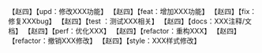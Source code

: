 【赵四】【upd：修改XXX功能】
【赵四】【feat：增加XXX功能】
【赵四】【fix：修复XXXbug】
【赵四】【test ：测试XXX相关】
【赵四】【docs：XXX注释/文档】
【赵四】【perf：优化XXX】
【赵四】【refactor：重构XXX】
【赵四】【refactor：撤销XXX修改】
【赵四】【style：XXX样式修改】

